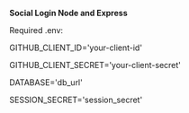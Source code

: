 **Social Login Node and Express**

Required .env:

GITHUB_CLIENT_ID='your-client-id'

GITHUB_CLIENT_SECRET='your-client-secret'

DATABASE='db_url'

SESSION_SECRET='session_secret'
